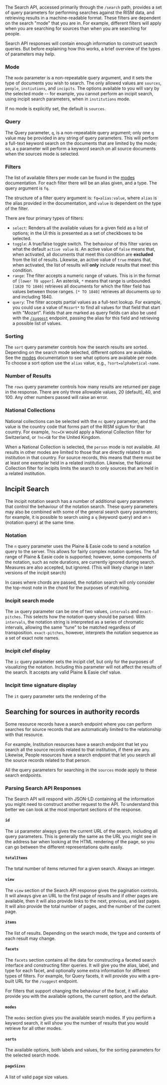 The Search API, accessed primarily through the `/search` path, provides a set of query parameters for performing
searches against the RISM data, and retrieving results in a machine-readable format. These filters are dependent on the
search "mode" that you are in. For example, different filters will apply when you are searching for sources than when
you are searching for people.

Search API responses will contain enough information to construct search queries. But before explaining how this works,
a brief overview of the types of parameters may help.

### Mode

The `mode` parameter is a non-repeatable query argument, and it sets the type of documents you wish to search. The
only allowed values are `sources`, `people`, `instiutions`, and `incipits`. The options available to you will vary
by the selected mode -- for example, you cannot perform an incipit search, using incipit search parameters, when in
`institutions` mode.

If no mode is explicitly set, the default is `sources`.

### Query

The Query parameter, `q`, is a non-repeatable query argument; only one `q` value may be provided in any string of
query parameters. This will perform a full-text keyword search on the documents that are limited by the mode; so,
a `q` parameter will perform a keyword search on all source documents when the sources mode is selected.

### Filters

The list of available filters per mode can be found in the [modes](modes.md) documentation. For each filter there
will be an alias given, and a type. The query argument is `fq`.

The structure of a filter query argument is: `fq=alias:value`, where `alias` is the alias provided in the documentation,
and `value` is dependent on the type of the filter.

There are four primary types of filters:

- `select`: Renders all the available values for a given field as a list of options; in the UI this is presented as
  a set of checkboxes to be selected.
- `toggle`: A true/false toggle switch. The behaviour of this filter varies on what the default `active value` is.
  An active value of `false` means that, when activated, all documents that meet this condition are
  **excluded** from the list of results. Likewise, an active value of `true` means that, when activated,
  the list of results will **only** include results that meet this condition.
- `range`:  The filter accepts a numeric range of values. This is in the format of `[lower TO upper]`. An asterisk, `*`
  means that range is unbounded. `[1820 TO 1840]` retrieves all documents for which the filter field has
  values between those ranges. `[* TO 1840]` retrieves all documents up to and including 1840.
- `query`:  The filter accepts partial values as a full-text lookup. For example, you could use a value of `Mozart*` to
  find all values for that field that start with "Mozart". Fields that are marked as query fields can also
  be used with the [`/suggest`](routes.md#suggest) endpoint, passing the alias for this field and retrieving
  a possible list of values.

### Sorting

The `sort` query parameter controls how the search results are sorted. Depending on the search mode selected, different
options are available. See the [modes](modes.md) documentation to see what options are available per node. To choose
a sort option use the `alias` value, e.g., `?sort=alphabetical-name`.

### Number of Results

The `rows` query parameter controls how many results are returned per page in the response. There are only three
allowable values, 20 (default), 40, and 100. Any other numbers passed will raise an error.

### National Collections

National collections can be selected with the `nc` query parameter, and the value is the country code that forms
part of the RISM siglum for that country. For example, `?nc=CH` would apply a National Collection filter for
Switzerland, or `?nc=GB` for the United Kingdom.

When a National Collection is selected, the `person` mode is not available. All results in other modes are limited to
those that are directly related to an institution in that country. For source records, this means that there must
be at least one exemplar held in a related institution. Likewise, the National Collection filter for incipits limits the search to only sources that are held in a related institution.

## Incipit Search

The incipit notation search has a number of additional query parameters that control the behaviour of the notation search. These query parameters may also be combined with some of the general search query parameters; for example, it is possible to search using a `q` (keyword query) and an `n` (notation query) at the same time.

### Notation

The `n` query parameter uses the Plaine & Easie code to send a notation query to the server. This allows for fairly complex notation queries. The full range of Plaine & Easie code is supported; however, some components of the notation, such as note durations, are currently ignored during search. Measures are also accepted, but ignored. (This will likely change in later versions of the incipit search)

In cases where chords are passed, the notation search will only consider the top-most note in the chord for the purposes of matching. 

### Incipit search mode

The `im` query parameter can be one of two values, `intervals` and `exact-pitches`. This selects how the notation query should be parsed. With `intervals`, the notation string is interpreted as a series of chromatic intervals, allowing the same "tune" to be matched regardless of transposition. `exact-pitches`, however, interprets the notation sequence as a set of exact note names.

### Incipit clef display

The `ic` query parameter sets the incipit clef, but only for the purposes of visualizing the notation. Including this parameter will not affect the results of the search. It accepts any valid Plaine & Easie clef value.

### Incipit time signature display

The `it` query parameter sets the rendering of the 

## Searching for sources in authority records 

Some resource records have a search endpoint where you can perform searches for source records that are automatically limited to the relationship with that resource.

For example, Institution resources have a search endpoint that let you search all the source records related to that institution, if there are any. Likewise, People resources have a search endpoint that let you search all the source records related to that person.

All the query parameters for searching in the `sources` mode apply to these search endpoints.

### Parsing Search API Responses

The Search API will respond with JSON-LD containing all the information you might need to construct another request
to the API. To understand this better we can look at the most important sections of the response.

#### `id`

The `id` parameter always gives the current URL of the search, including all query parameters. This is generally the
same as the URL you might see in the address bar when looking at the HTML rendering of the page, so you can
go between the different representations quite easily.

#### `totalItems`

The total number of items returned for a given search. Always an integer.

#### `view`

The `view` section of the Search API response gives the pagination controls. It will always give an URL to the first
page of results and if other pages are available, then it will also provide links to the next, previous, and last pages.
It will also provide the total number of pages, and the number of the current page.

#### `items`

The list of results. Depending on the search mode, the type and contents of each result may change.

#### `facets`

The `facets` section contains all the data for constructing a faceted search interface and constructing filter queries.
It will give you the alias, label, and type for each facet, and optionally some extra information for different types
of filters. For example, for Query facets, it will provide you with a pre-built URL for the `/suggest` endpoint.

For filters that support changing the behaviour of the facet, it will also provide you with the available options,
the current option, and the default.

#### `modes`

The `modes` section gives you the available search modes. If you perform a keyword search, it will show you the number
of results that you would retrieve for all other modes.

#### `sorts`

The available options, both labels and values, for the sorting parameters for the selected search mode.

#### `pageSizes`

A list of valid page size values.
